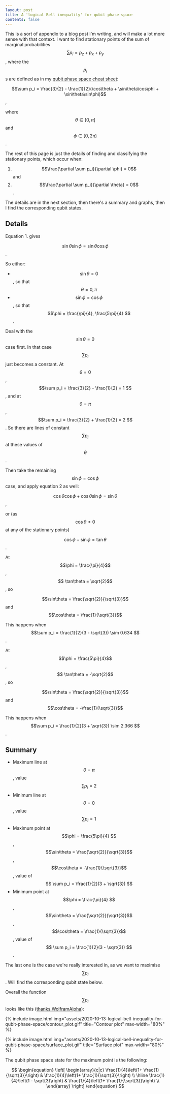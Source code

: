 ```yaml
---
layout: post
title: A 'logical Bell inequality' for qubit phase space
contents: false
---
```


This is a sort of appendix to a blog post I'm writing, and will make a lot more sense with that context. I want to find stationary points of the sum of marginal probabilities $$ \sum p_i = p_z + p_x + p_y $$, where the $$p_i$$s are defined as in my [qubit phase space cheat sheet][cheat]:

$$\sum p_i = \frac{3}{2} - \frac{1}{2}(\cos\theta + \sin\theta\cos\phi + \sin\theta\sin\phi)$$,

where $$\theta \in [0, \pi ]$$ and $$\phi \in [0, 2\pi )$$.

The rest of this page is just the details of finding and classifying the stationary points, which occur when:

1. $$\frac{\partial \sum p_i}{\partial \phi} = 0$$ and
2. $$\frac{\partial \sum p_i}{\partial \theta} = 0$$. 

The details are in the next section, then there's a summary and graphs, then I find the corresponding qubit states.

## Details

Equation 1. gives

$$\sin \theta \sin \phi = \sin \theta \cos \phi $$.

So either:

- $$\sin\theta = 0$$, so that $$\theta = 0, \pi$$
- $$\sin\phi = \cos\phi$$, so that $$\phi = \frac{\pi}{4}, \frac{5\pi}{4} $$. 


[cheat]:http://keerlu.github.io/2020/10/06/qubit-phase-space-cheat-sheet.html

Deal with the $$\sin\theta = 0$$ case first. In that case $$\sum p_i$$ just becomes a constant. At $$\theta = 0$$, $$\sum p_i = \frac{3}{2} - \frac{1}{2} = 1 $$, and at $$\theta = \pi$$, $$\sum p_i = \frac{3}{2} + \frac{1}{2} = 2 $$. So there are lines of constant $$\sum p_i$$ at these values of $$\theta $$.

Then take the remaining $$\sin\phi = \cos\phi$$ case, and apply equation 2 as well:

$$\cos\theta\cos\phi + \cos\theta\sin\phi = \sin\theta $$,

or (as $$\cos\theta \neq 0$$ at any of the stationary points)

$$\cos\phi + \sin\phi = \tan\theta $$.

At $$\phi = \frac{\pi}{4}$$, $$ \tan\theta = \sqrt{2}$$, so

$$\sin\theta = \frac{\sqrt{2}}{\sqrt{3}}$$ and $$\cos\theta = \frac{1}{\sqrt{3}}$$

This happens when $$\sum p_i = \frac{1}{2}(3 - \sqrt{3}) \sim 0.634 $$.

At $$\phi = \frac{5\pi}{4}$$, $$ \tan\theta = -\sqrt{2}$$, so 

$$\sin\theta = \frac{\sqrt{2}}{\sqrt{3}}$$ and $$\cos\theta = -\frac{1}{\sqrt{3}}$$

This happens when $$\sum p_i = \frac{1}{2}(3 + \sqrt{3}) \sim 2.366 $$. 

## Summary

- Maximum line at $$\theta = \pi$$, value $$ \sum p_i = 2$$
- Minimum line at $$\theta = 0$$, value $$ \sum p_i = 1$$
- Maximum point at $$\phi = \frac{5\pi}{4} $$, $$\sin\theta = \frac{\sqrt{2}}{\sqrt{3}}$$, $$\cos\theta = -\frac{1}{\sqrt{3}}$$,  value of $$ \sum p_i = \frac{1}{2}(3 + \sqrt{3}) $$
- Minimum point at $$\phi = \frac{\pi}{4} $$, $$\sin\theta = \frac{\sqrt{2}}{\sqrt{3}}$$, $$\cos\theta = \frac{1}{\sqrt{3}}$$, value of $$ \sum p_i = \frac{1}{2}(3 - \sqrt{3}) $$.

The last one is the case we're really interested in, as we want to maximise $$\sum p_i$$. Will find the corresponding qubit state below.

Overall the function $$\sum p_i$$ looks like this ([thanks WolframAlpha][alpha]):

{% include image.html img="assets/2020-10-13-logical-bell-inequality-for-qubit-phase-space/contour_plot.gif" title="Contour plot" max-width="80%" %}

{% include image.html img="assets/2020-10-13-logical-bell-inequality-for-qubit-phase-space/surface_plot.gif" title="Surface plot" max-width="80%" %}

[alpha]:https://www.wolframalpha.com/input/?i=plot+3%2F2+-+%281%2F2%29*%28cos%28theta%29+%2B+sin%28theta%29cos%28phi%29+%2B+sin%28theta%29sin%28phi%29%29%2C+phi+%3D+0..2*Pi%2C+theta+%3D+0..Pi+


The qubit phase space state for the maximum point is the following:

$$
\begin{equation}
\left[
\begin{array}{c|c}
\frac{1}{4}\left(1+ \frac{1}{\sqrt{3}}\right) & \frac{1}{4}\left(1+ \frac{1}{\sqrt{3}}\right) \\
\hline
\frac{1}{4}\left(1 - \sqrt{3}\right) & \frac{1}{4}\left(1+ \frac{1}{\sqrt{3}}\right) \\
\end{array}
\right]
\end{equation}
$$






























